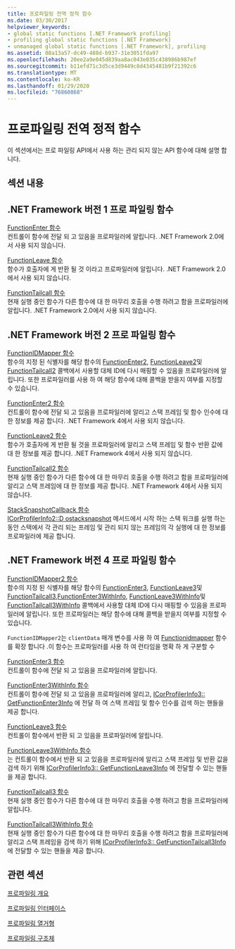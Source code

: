 ```yaml
---
title: 프로파일링 전역 정적 함수
ms.date: 03/30/2017
helpviewer_keywords:
- global static functions [.NET Framework profiling]
- profiling global static functions [.NET Framework]
- unmanaged global static functions [.NET Framework], profiling
ms.assetid: 08a13a57-dc49-488d-b937-31e3051fda97
ms.openlocfilehash: 20ee2a9e045d839aa8ac043e035c438986b987ef
ms.sourcegitcommit: b11efd71c3d5ce3d9449c8d4345481b9f21392c6
ms.translationtype: MT
ms.contentlocale: ko-KR
ms.lasthandoff: 01/29/2020
ms.locfileid: "76860868"
---
```

# <a name="profiling-global-static-functions"></a>프로파일링 전역 정적 함수
이 섹션에서는 프로 파일링 API에서 사용 하는 관리 되지 않는 API 함수에 대해 설명 합니다.  
  
## <a name="in-this-section"></a>섹션 내용  
  
## <a name="net-framework-version-1-profiling-functions"></a>.NET Framework 버전 1 프로 파일링 함수  
 [FunctionEnter 함수](functionenter-function.md)  
 컨트롤이 함수에 전달 되 고 있음을 프로파일러에 알립니다. .NET Framework 2.0에서 사용 되지 않습니다.  
  
 [FunctionLeave 함수](functionleave-function.md)  
 함수가 호출자에 게 반환 될 것 이라고 프로파일러에 알립니다. .NET Framework 2.0에서 사용 되지 않습니다.  
  
 [FunctionTailcall 함수](functiontailcall-function.md)  
 현재 실행 중인 함수가 다른 함수에 대 한 마무리 호출을 수행 하려고 함을 프로파일러에 알립니다. .NET Framework 2.0에서 사용 되지 않습니다.  
  
## <a name="net-framework-version-2-profiling-functions"></a>.NET Framework 버전 2 프로 파일링 함수  
 [FunctionIDMapper 함수](functionidmapper-function.md)  
 함수의 지정 된 식별자를 해당 함수의 [FunctionEnter2](functionenter2-function.md), [FunctionLeave2](functionleave2-function.md)및 [FunctionTailcall2](functiontailcall2-function.md) 콜백에서 사용할 대체 ID에 다시 매핑할 수 있음을 프로파일러에 알립니다. 또한 프로파일러를 사용 하 여 해당 함수에 대해 콜백을 받을지 여부를 지정할 수 있습니다.  
  
 [FunctionEnter2 함수](functionenter2-function.md)  
 컨트롤이 함수에 전달 되 고 있음을 프로파일러에 알리고 스택 프레임 및 함수 인수에 대 한 정보를 제공 합니다. .NET Framework 4에서 사용 되지 않습니다.  
  
 [FunctionLeave2 함수](functionleave2-function.md)  
 함수가 호출자에 게 반환 될 것을 프로파일러에 알리고 스택 프레임 및 함수 반환 값에 대 한 정보를 제공 합니다. .NET Framework 4에서 사용 되지 않습니다.  
  
 [FunctionTailcall2 함수](functiontailcall2-function.md)  
 현재 실행 중인 함수가 다른 함수에 대 한 마무리 호출을 수행 하려고 함을 프로파일러에 알리고 스택 프레임에 대 한 정보를 제공 합니다. .NET Framework 4에서 사용 되지 않습니다.  
  
 [StackSnapshotCallback 함수](stacksnapshotcallback-function.md)  
 [ICorProfilerInfo2::D ostacksnapshot](icorprofilerinfo2-dostacksnapshot-method.md) 메서드에서 시작 하는 스택 워크를 실행 하는 동안 스택에서 각 관리 되는 프레임 및 관리 되지 않는 프레임의 각 실행에 대 한 정보를 프로파일러에 제공 합니다.  
  
## <a name="net-framework-version-4-profiling-functions"></a>.NET Framework 버전 4 프로 파일링 함수  
 [FunctionIDMapper2 함수](functionidmapper2-function.md)  
 함수의 지정 된 식별자를 해당 함수의 [FunctionEnter3](functionenter3-function.md), [FunctionLeave3](functionleave3-function.md)및 [FunctionTailcall3](functiontailcall3-function.md),[FunctionEnter3WithInfo](functionenter3withinfo-function.md), [FunctionLeave3WithInfo](functionleave3withinfo-function.md)및 [FunctionTailcall3WithInfo](functiontailcall3withinfo-function.md) 콜백에서 사용할 대체 ID에 다시 매핑할 수 있음을 프로파일러에 알립니다. 또한 프로파일러는 해당 함수에 대해 콜백을 받을지 여부를 지정할 수 있습니다.  
  
 `FunctionIDMapper2`는 `clientData` 매개 변수를 사용 하 여 [Functionidmapper](functionidmapper-function.md) 함수를 확장 합니다 .이 함수는 프로파일러를 사용 하 여 런타임을 명확 하 게 구분할 수  
  
 [FunctionEnter3 함수](functionenter3-function.md)  
 컨트롤이 함수에 전달 되 고 있음을 프로파일러에 알립니다.  
  
 [FunctionEnter3WithInfo 함수](functionenter3withinfo-function.md)  
 컨트롤이 함수에 전달 되 고 있음을 프로파일러에 알리고, [ICorProfilerInfo3:: GetFunctionEnter3Info](icorprofilerinfo3-getfunctionenter3info-method.md) 에 전달 하 여 스택 프레임 및 함수 인수를 검색 하는 핸들을 제공 합니다.  
  
 [FunctionLeave3 함수](functionleave3-function.md)  
 컨트롤이 함수에서 반환 되 고 있음을 프로파일러에 알립니다.  
  
 [FunctionLeave3WithInfo 함수](functionleave3withinfo-function.md)  
 는 컨트롤이 함수에서 반환 되 고 있음을 프로파일러에 알리고 스택 프레임 및 반환 값을 검색 하기 위해 [ICorProfilerInfo3:: GetFunctionLeave3Info](icorprofilerinfo3-getfunctionleave3info-method.md) 에 전달할 수 있는 핸들을 제공 합니다.  
  
 [FunctionTailcall3 함수](functiontailcall3-function.md)  
 현재 실행 중인 함수가 다른 함수에 대 한 마무리 호출을 수행 하려고 함을 프로파일러에 알립니다.  
  
 [FunctionTailcall3WithInfo 함수](functiontailcall3withinfo-function.md)  
 현재 실행 중인 함수가 다른 함수에 대 한 마무리 호출을 수행 하려고 함을 프로파일러에 알리고 스택 프레임을 검색 하기 위해 [ICorProfilerInfo3:: GetFunctionTailcall3Info](icorprofilerinfo3-getfunctiontailcall3info-method.md) 에 전달할 수 있는 핸들을 제공 합니다.  
  
## <a name="related-sections"></a>관련 섹션  
 [프로파일링 개요](profiling-overview.md)  
  
 [프로파일링 인터페이스](profiling-interfaces.md)  
  
 [프로파일링 열거형](profiling-enumerations.md)  
  
 [프로파일링 구조체](profiling-structures.md)
